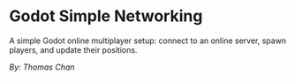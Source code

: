 # Godot Simple Networking

A simple Godot online multiplayer setup: connect to an online server, spawn players, and update their positions.

*By: Thomas Chan*